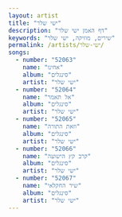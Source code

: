 ```yaml
---
layout: artist
title: "ישי שלר"
description: "דף האמן ישי שלר"
keywords: "שירים, מוזיקה, ישי שלר"
permalink: /artists/ישי-שלר/
songs:
  - number: "52063"
    name: "אחינו"
    album: "סינגלים"
    artist: "ישי שלר"
  - number: "52064"
    name: "אל תאמר"
    album: "סינגלים"
    artist: "ישי שלר"
  - number: "52065"
    name: "וזאת התורה"
    album: "סינגלים"
    artist: "ישי שלר"
  - number: "52066"
    name: "קרב קץ הישועה"
    album: "סינגלים"
    artist: "ישי שלר"
  - number: "52067"
    name: "שיר החקלאי"
    album: "סינגלים"
    artist: "ישי שלר"
---
```

